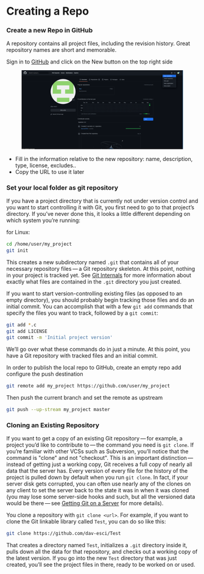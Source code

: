 # Creating a Repo

### Create a new Repo in GitHub

A repository contains all project files, including the revision history. Great repository names are short and memorable.

Sign in to [GitHub](https://github.com) and click on the New button on the top right side

<figure><img src="../.gitbook/assets/image (1) (2).png" alt=""><figcaption></figcaption></figure>

* Fill in the information relative to the new repository: name, description, type, license, excludes..
* Copy the URL to use it later

### Set your local folder as git repository

If you have a project directory that is currently not under version control and you want to start controlling it with Git, you first need to go to that project’s directory. If you’ve never done this, it looks a little different depending on which system you’re running:

for Linux:

```bash
cd /home/user/my_project
git init
```

This creates a new subdirectory named `.git` that contains all of your necessary repository files — a Git repository skeleton. At this point, nothing in your project is tracked yet. See [Git Internals](https://git-scm.com/book/en/v2/ch00/ch10-git-internals) for more information about exactly what files are contained in the `.git` directory you just created.

If you want to start version-controlling existing files (as opposed to an empty directory), you should probably begin tracking those files and do an initial commit. You can accomplish that with a few `git add` commands that specify the files you want to track, followed by a `git commit`:

```bash
git add *.c
git add LICENSE
git commit -m 'Initial project version'
```

We’ll go over what these commands do in just a minute. At this point, you have a Git repository with tracked files and an initial commit.

In order to publish the local repo to GitHub, create an empty repo add configure the push destination

```bash
git remote add my_project https://github.com/user/my_project
```

Then push the current branch and set the remote as upstream

```bash
git push --up-stream my_project master
```

### Cloning an Existing Repository <a href="#_git_cloning" id="_git_cloning"></a>

If you want to get a copy of an existing Git repository — for example, a project you’d like to contribute to — the command you need is `git clone`. If you’re familiar with other VCSs such as Subversion, you’ll notice that the command is "clone" and not "checkout". This is an important distinction — instead of getting just a working copy, Git receives a full copy of nearly all data that the server has. Every version of every file for the history of the project is pulled down by default when you run `git clone`. In fact, if your server disk gets corrupted, you can often use nearly any of the clones on any client to set the server back to the state it was in when it was cloned (you may lose some server-side hooks and such, but all the versioned data would be there — see [Getting Git on a Server](https://git-scm.com/book/en/v2/ch00/\_getting\_git\_on\_a\_server) for more details).

You clone a repository with `git clone <url>`. For example, if you want to clone the Git linkable library called `Test`, you can do so like this:

```bash
git clone https://github.com/dav-esci/Test
```

That creates a directory named `Test`, initializes a `.git` directory inside it, pulls down all the data for that repository, and checks out a working copy of the latest version. If you go into the new `Test` directory that was just created, you’ll see the project files in there, ready to be worked on or used.
